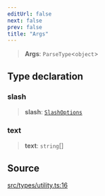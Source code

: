 ```yaml
---
editUrl: false
next: false
prev: false
title: "Args"
---
```


> **Args**: `ParseType`\<`object`\>

## Type declaration

### slash

> **slash**: [`SlashOptions`](/v3/api/type-aliases/slashoptions/)

### text

> **text**: `string`[]

## Source

[src/types/utility.ts:16](https://github.com/sern-handler/handler/blob/91b3768e376cfe22ec37d8ab44f4e4a4dfe8a1e8/src/types/utility.ts#L16)

